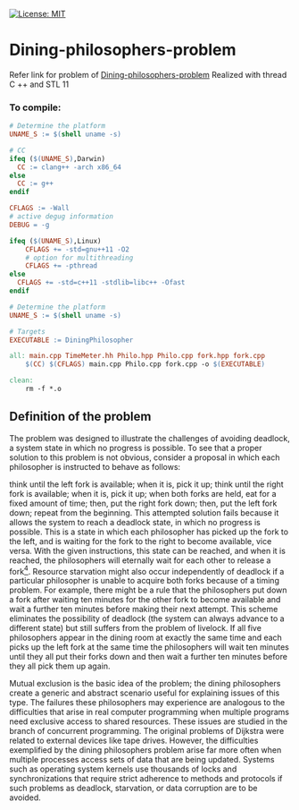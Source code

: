 [![License: MIT](https://img.shields.io/badge/License-MIT-yellow.svg)](https://opensource.org/licenses/MIT)
# Dining-philosophers-problem

Refer link for problem of [Dining-philosophers-problem](https://en.wikipedia.org/wiki/Dining_philosophers_problem)
Realized with thread C ++ and STL 11

### To compile: 

```makefile
# Determine the platform
UNAME_S := $(shell uname -s)

# CC
ifeq ($(UNAME_S),Darwin)
  CC := clang++ -arch x86_64
else
  CC := g++
endif

CFLAGS := -Wall
# active degug information
DEBUG = -g

ifeq ($(UNAME_S),Linux)
    CFLAGS += -std=gnu++11 -O2
    # option for multithreading
    CFLAGS += -pthread
else
  CFLAGS += -std=c++11 -stdlib=libc++ -Ofast
endif

# Determine the platform
UNAME_S := $(shell uname -s)

# Targets
EXECUTABLE := DiningPhilosopher

all: main.cpp TimeMeter.hh Philo.hpp Philo.cpp fork.hpp fork.cpp
	$(CC) $(CFLAGS) main.cpp Philo.cpp fork.cpp -o $(EXECUTABLE)

clean:
	rm -f *.o
```

## Definition of the problem
The problem was designed to illustrate the challenges of avoiding deadlock, a system state in which no progress is possible. To see that a proper solution to this problem is not obvious, consider a proposal in which each philosopher is instructed to behave as follows:

think until the left fork is available; when it is, pick it up;
think until the right fork is available; when it is, pick it up;
when both forks are held, eat for a fixed amount of time;
then, put the right fork down;
then, put the left fork down;
repeat from the beginning.
This attempted solution fails because it allows the system to reach a deadlock state, in which no progress is possible. This is a state in which each philosopher has picked up the fork to the left, and is waiting for the fork to the right to become available, vice versa. With the given instructions, this state can be reached, and when it is reached, the philosophers will eternally wait for each other to release a fork[<sup>4</sup>](http://www.cs.utexas.edu/users/EWD/ewd03xx/EWD310.PDF).
Resource starvation might also occur independently of deadlock if a particular philosopher is unable to acquire both forks because of a timing problem. For example, there might be a rule that the philosophers put down a fork after waiting ten minutes for the other fork to become available and wait a further ten minutes before making their next attempt. This scheme eliminates the possibility of deadlock (the system can always advance to a different state) but still suffers from the problem of livelock. If all five philosophers appear in the dining room at exactly the same time and each picks up the left fork at the same time the philosophers will wait ten minutes until they all put their forks down and then wait a further ten minutes before they all pick them up again.

Mutual exclusion is the basic idea of the problem; the dining philosophers create a generic and abstract scenario useful for explaining issues of this type. The failures these philosophers may experience are analogous to the difficulties that arise in real computer programming when multiple programs need exclusive access to shared resources. These issues are studied in the branch of concurrent programming. The original problems of Dijkstra were related to external devices like tape drives. However, the difficulties exemplified by the dining philosophers problem arise far more often when multiple processes access sets of data that are being updated. Systems such as operating system kernels use thousands of locks and synchronizations that require strict adherence to methods and protocols if such problems as deadlock, starvation, or data corruption are to be avoided.
